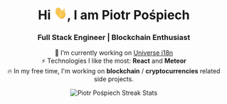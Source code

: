 <h1 align="center">Hi <img src="https://raw.githubusercontent.com/ABSphreak/ABSphreak/master/gifs/Hi.gif" width="30px" height="30px">, I am Piotr Pośpiech </h1>

<h3 align="center">Full Stack Engineer | Blockchain Enthusiast</h3>

<p align="center">
  🔭 I’m currently working on <a href='https://github.com/vazco/meteor-universe-i18n'>Universe i18n</a>
  <br />
  ⚡ Technologies I like the most: <b>React</b> and <b>Meteor</b>
  <br />
  🔥 In my free time, I'm working on <b>blockchain</b> / <b>cryptocurrencies</b> related side projects. 
</p>

<div align="center"><img src="https://github-readme-streak-stats.herokuapp.com/?user=piotrpospiech&theme=dark" alt="Piotr Pośpiech Streak Stats"  /></div>
